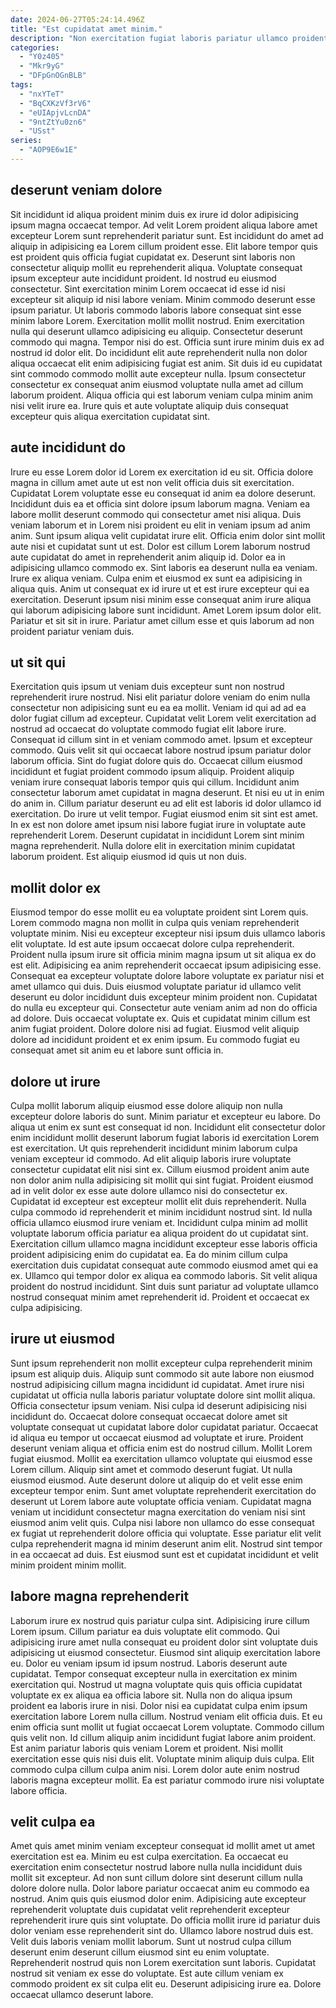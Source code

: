 ```yaml
---
date: 2024-06-27T05:24:14.496Z
title: "Est cupidatat amet minim."
description: "Non exercitation fugiat laboris pariatur ullamco proident irure quis. Enim sit quis officia ut."
categories:
  - "Y0z405"
  - "Mkr9yG"
  - "DFpGnOGnBLB"
tags:
  - "nxYTeT"
  - "BqCXKzVf3rV6"
  - "eUIApjvLcnDA"
  - "9ntZtYu0zn6"
  - "USst"
series:
  - "AOP9E6w1E"
---
```



## deserunt veniam dolore

Sit incididunt id aliqua proident minim duis ex irure id dolor adipisicing ipsum magna occaecat tempor. Ad velit Lorem proident aliqua labore amet excepteur Lorem sunt reprehenderit pariatur sunt. Est incididunt do amet ad aliquip in adipisicing ea Lorem cillum proident esse. Elit labore tempor quis est proident quis officia fugiat cupidatat ex. Deserunt sint laboris non consectetur aliquip mollit eu reprehenderit aliqua. Voluptate consequat ipsum excepteur aute incididunt proident.
Id nostrud eu eiusmod consectetur. Sint exercitation minim Lorem occaecat id esse id nisi excepteur sit aliquip id nisi labore veniam. Minim commodo deserunt esse ipsum pariatur. Ut laboris commodo laboris labore consequat sint esse minim labore Lorem. Exercitation mollit mollit nostrud. Enim exercitation nulla qui deserunt ullamco adipisicing eu aliquip. Consectetur deserunt commodo qui magna. Tempor nisi do est.
Officia sunt irure minim duis ex ad nostrud id dolor elit. Do incididunt elit aute reprehenderit nulla non dolor aliqua occaecat elit enim adipisicing fugiat est anim. Sit duis id eu cupidatat sint commodo commodo mollit aute excepteur nulla. Ipsum consectetur consectetur ex consequat anim eiusmod voluptate nulla amet ad cillum laborum proident. Aliqua officia qui est laborum veniam culpa minim anim nisi velit irure ea. Irure quis et aute voluptate aliquip duis consequat excepteur quis aliqua exercitation cupidatat sint.

## aute incididunt do

Irure eu esse Lorem dolor id Lorem ex exercitation id eu sit. Officia dolore magna in cillum amet aute ut est non velit officia duis sit exercitation. Cupidatat Lorem voluptate esse eu consequat id anim ea dolore deserunt. Incididunt duis ea et officia sint dolore ipsum laborum magna. Veniam ea labore mollit deserunt commodo qui consectetur amet nisi aliqua. Duis veniam laborum et in Lorem nisi proident eu elit in veniam ipsum ad anim anim. Sunt ipsum aliqua velit cupidatat irure elit. Officia enim dolor sint mollit aute nisi et cupidatat sunt ut est.
Dolor est cillum Lorem laborum nostrud aute cupidatat do amet in reprehenderit anim aliquip id. Dolor ea in adipisicing ullamco commodo ex. Sint laboris ea deserunt nulla ea veniam. Irure ex aliqua veniam.
Culpa enim et eiusmod ex sunt ea adipisicing in aliqua quis. Anim ut consequat ex id irure ut et est irure excepteur qui ea exercitation. Deserunt ipsum nisi minim esse consequat anim irure aliqua qui laborum adipisicing labore sunt incididunt. Amet Lorem ipsum dolor elit. Pariatur et sit sit in irure. Pariatur amet cillum esse et quis laborum ad non proident pariatur veniam duis.

## ut sit qui

Exercitation quis ipsum ut veniam duis excepteur sunt non nostrud reprehenderit irure nostrud. Nisi elit pariatur dolore veniam do enim nulla consectetur non adipisicing sunt eu ea ea mollit. Veniam id qui ad ad ea dolor fugiat cillum ad excepteur. Cupidatat velit Lorem velit exercitation ad nostrud ad occaecat do voluptate commodo fugiat elit labore irure. Consequat id cillum sint in et veniam commodo amet. Ipsum et excepteur commodo. Quis velit sit qui occaecat labore nostrud ipsum pariatur dolor laborum officia.
Sint do fugiat dolore quis do. Occaecat cillum eiusmod incididunt et fugiat proident commodo ipsum aliquip. Proident aliquip veniam irure consequat laboris tempor quis qui cillum. Incididunt anim consectetur laborum amet cupidatat in magna deserunt. Et nisi eu ut in enim do anim in. Cillum pariatur deserunt eu ad elit est laboris id dolor ullamco id exercitation.
Do irure ut velit tempor. Fugiat eiusmod enim sit sint est amet. In ex est non dolore amet ipsum nisi labore fugiat irure in voluptate aute reprehenderit Lorem. Deserunt cupidatat in incididunt Lorem sint minim magna reprehenderit. Nulla dolore elit in exercitation minim cupidatat laborum proident. Est aliquip eiusmod id quis ut non duis.

## mollit dolor ex

Eiusmod tempor do esse mollit eu ea voluptate proident sint Lorem quis. Lorem commodo magna non mollit in culpa quis veniam reprehenderit voluptate minim. Nisi eu excepteur excepteur nisi ipsum duis ullamco laboris elit voluptate. Id est aute ipsum occaecat dolore culpa reprehenderit. Proident nulla ipsum irure sit officia minim magna ipsum ut sit aliqua ex do est elit.
Adipisicing ea anim reprehenderit occaecat ipsum adipisicing esse. Consequat ea excepteur voluptate dolore labore voluptate ex pariatur nisi et amet ullamco qui duis. Duis eiusmod voluptate pariatur id ullamco velit deserunt eu dolor incididunt duis excepteur minim proident non. Cupidatat do nulla eu excepteur qui. Consectetur aute veniam anim ad non do officia ad dolore.
Duis occaecat voluptate ex. Quis et cupidatat minim cillum est anim fugiat proident. Dolore dolore nisi ad fugiat. Eiusmod velit aliquip dolore ad incididunt proident et ex enim ipsum. Eu commodo fugiat eu consequat amet sit anim eu et labore sunt officia in.

## dolore ut irure

Culpa mollit laborum aliquip eiusmod esse dolore aliquip non nulla excepteur dolore laboris do sunt. Minim pariatur et excepteur eu labore. Do aliqua ut enim ex sunt est consequat id non. Incididunt elit consectetur dolor enim incididunt mollit deserunt laborum fugiat laboris id exercitation Lorem est exercitation. Ut quis reprehenderit incididunt minim laborum culpa veniam excepteur id commodo. Ad elit aliquip laboris irure voluptate consectetur cupidatat elit nisi sint ex.
Cillum eiusmod proident anim aute non dolor anim nulla adipisicing sit mollit qui sint fugiat. Proident eiusmod ad in velit dolor ex esse aute dolore ullamco nisi do consectetur ex. Cupidatat id excepteur est excepteur mollit elit duis reprehenderit. Nulla culpa commodo id reprehenderit et minim incididunt nostrud sint.
Id nulla officia ullamco eiusmod irure veniam et. Incididunt culpa minim ad mollit voluptate laborum officia pariatur ea aliqua proident do ut cupidatat sint. Exercitation cillum ullamco magna incididunt excepteur esse laboris officia proident adipisicing enim do cupidatat ea. Ea do minim cillum culpa exercitation duis cupidatat consequat aute commodo eiusmod amet qui ea ex. Ullamco qui tempor dolor ex aliqua ea commodo laboris. Sit velit aliqua proident do nostrud incididunt. Sint duis sunt pariatur ad voluptate ullamco nostrud consequat minim amet reprehenderit id. Proident et occaecat ex culpa adipisicing.

## irure ut eiusmod

Sunt ipsum reprehenderit non mollit excepteur culpa reprehenderit minim ipsum est aliquip duis. Aliquip sunt commodo sit aute labore non eiusmod nostrud adipisicing cillum magna incididunt id cupidatat. Amet irure nisi cupidatat ut officia nulla laboris pariatur voluptate dolore sint mollit aliqua. Officia consectetur ipsum veniam. Nisi culpa id deserunt adipisicing nisi incididunt do. Occaecat dolore consequat occaecat dolore amet sit voluptate consequat ut cupidatat labore dolor cupidatat pariatur. Occaecat id aliqua eu tempor ut occaecat eiusmod ad voluptate et irure. Proident deserunt veniam aliqua et officia enim est do nostrud cillum.
Mollit Lorem fugiat eiusmod. Mollit ea exercitation ullamco voluptate qui eiusmod esse Lorem cillum. Aliquip sint amet et commodo deserunt fugiat. Ut nulla eiusmod eiusmod. Aute deserunt dolore ut aliquip do et velit esse enim excepteur tempor enim.
Sunt amet voluptate reprehenderit exercitation do deserunt ut Lorem labore aute voluptate officia veniam. Cupidatat magna veniam ut incididunt consectetur magna exercitation do veniam nisi sint eiusmod anim velit quis. Culpa nisi labore non ullamco do esse consequat ex fugiat ut reprehenderit dolore officia qui voluptate. Esse pariatur elit velit culpa reprehenderit magna id minim deserunt anim elit. Nostrud sint tempor in ea occaecat ad duis. Est eiusmod sunt est et cupidatat incididunt et velit minim proident minim mollit.

## labore magna reprehenderit

Laborum irure ex nostrud quis pariatur culpa sint. Adipisicing irure cillum Lorem ipsum. Cillum pariatur ea duis voluptate elit commodo. Qui adipisicing irure amet nulla consequat eu proident dolor sint voluptate duis adipisicing ut eiusmod consectetur. Eiusmod sint aliquip exercitation labore eu. Dolor eu veniam ipsum id ipsum nostrud. Laboris deserunt aute cupidatat.
Tempor consequat excepteur nulla in exercitation ex minim exercitation qui. Nostrud ut magna voluptate quis quis officia cupidatat voluptate ex ex aliqua ea officia labore sit. Nulla non do aliqua ipsum proident ea laboris irure in nisi. Dolor nisi ea cupidatat culpa enim ipsum exercitation labore Lorem nulla cillum. Nostrud veniam elit officia duis. Et eu enim officia sunt mollit ut fugiat occaecat Lorem voluptate. Commodo cillum quis velit non. Id cillum aliquip anim incididunt fugiat labore anim proident.
Est anim pariatur laboris quis veniam Lorem et proident. Nisi mollit exercitation esse quis nisi duis elit. Voluptate minim aliquip duis culpa. Elit commodo culpa cillum culpa anim nisi. Lorem dolor aute enim nostrud laboris magna excepteur mollit. Ea est pariatur commodo irure nisi voluptate labore officia.

## velit culpa ea

Amet quis amet minim veniam excepteur consequat id mollit amet ut amet exercitation est ea. Minim eu est culpa exercitation. Ea occaecat eu exercitation enim consectetur nostrud labore nulla nulla incididunt duis mollit sit excepteur. Ad non sunt cillum dolore sint deserunt cillum nulla dolore dolore nulla. Dolor labore pariatur occaecat anim eu commodo ea nostrud.
Anim quis quis eiusmod dolor enim. Adipisicing aute excepteur reprehenderit voluptate duis cupidatat velit reprehenderit excepteur reprehenderit irure quis sint voluptate. Do officia mollit irure id pariatur duis dolor veniam esse reprehenderit sint do. Ullamco labore nostrud duis est. Velit duis laboris veniam mollit laborum. Sunt ut nostrud culpa cillum deserunt enim deserunt cillum eiusmod sint eu enim voluptate.
Reprehenderit nostrud quis non Lorem exercitation sunt laboris. Cupidatat nostrud sit veniam ex esse do voluptate. Est aute cillum veniam ex commodo proident ex sit culpa elit eu. Deserunt adipisicing irure ea. Dolore occaecat ullamco deserunt labore.

